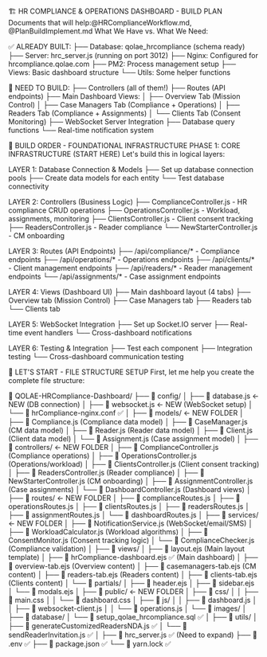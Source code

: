 🏗️ HR COMPLIANCE & OPERATIONS DASHBOARD - BUILD PLAN
Documents that will help:@HRComplianceWorkflow.md, @PlanBuildImplement.md
What We Have vs. What We Need:

✅ ALREADY BUILT:
├── Database: qolae_hrcompliance (schema ready)
├── Server: hrc_server.js (running on port 3012)
├── Nginx: Configured for hrcompliance.qolae.com
├── PM2: Process management setup
├── Views: Basic dashboard structure
└── Utils: Some helper functions

🔨 NEED TO BUILD:
├── Controllers (all of them!)
├── Routes (API endpoints)
├── Main Dashboard Views:
│   ├── Overview Tab (Mission Control)
│   ├── Case Managers Tab (Compliance + Operations)
│   ├── Readers Tab (Compliance + Assignments)
│   └── Clients Tab (Consent Monitoring)
├── WebSocket Server Integration
├── Database query functions
└── Real-time notification system

🎯 BUILD ORDER - FOUNDATIONAL INFRASTRUCTURE
PHASE 1: CORE INFRASTRUCTURE (START HERE)
Let's build this in logical layers:

LAYER 1: Database Connection & Models
├── Set up database connection pools
├── Create data models for each entity
└── Test database connectivity

LAYER 2: Controllers (Business Logic)
├── ComplianceController.js - HR compliance CRUD operations
├── OperationsController.js - Workload, assignments, monitoring
├── ClientsController.js - Client consent tracking
├── ReadersController.js - Reader compliance
└── NewStarterController.js - CM onboarding

LAYER 3: Routes (API Endpoints)
├── /api/compliance/* - Compliance endpoints
├── /api/operations/* - Operations endpoints
├── /api/clients/* - Client management endpoints
├── /api/readers/* - Reader management endpoints
└── /api/assignments/* - Case assignment endpoints

LAYER 4: Views (Dashboard UI)
├── Main dashboard layout (4 tabs)
├── Overview tab (Mission Control)
├── Case Managers tab
├── Readers tab
└── Clients tab

LAYER 5: WebSocket Integration
├── Set up Socket.IO server
├── Real-time event handlers
└── Cross-dashboard notifications

LAYER 6: Testing & Integration
├── Test each component
├── Integration testing
└── Cross-dashboard communication testing


📂 LET'S START - FILE STRUCTURE SETUP
First, let me help you create the complete file structure:

📁 QOLAE-HRCompliance-Dashboard/
├── 📁 config/
│   ├── 📄 database.js                    ← NEW (DB connection)
│   ├── 📄 websocket.js                   ← NEW (WebSocket setup)
│   └── 📄 hrCompliance-nginx.conf        ✅
│
├── 📁 models/                             ← NEW FOLDER
│   ├── 📄 Compliance.js                  (Compliance data model)
│   ├── 📄 CaseManager.js                 (CM data model)
│   ├── 📄 Reader.js                      (Reader data model)
│   ├── 📄 Client.js                      (Client data model)
│   └── 📄 Assignment.js                  (Case assignment model)
│
├── 📁 controllers/                        ← NEW FOLDER
│   ├── 📄 ComplianceController.js        (Compliance operations)
│   ├── 📄 OperationsController.js        (Operations/workload)
│   ├── 📄 ClientsController.js           (Client consent tracking)
│   ├── 📄 ReadersController.js           (Reader compliance)
│   ├── 📄 NewStarterController.js        (CM onboarding)
│   ├── 📄 AssignmentController.js        (Case assignments)
│   └── 📄 DashboardController.js         (Dashboard views)
│
├── 📁 routes/                             ← NEW FOLDER
│   ├── 📄 complianceRoutes.js
│   ├── 📄 operationsRoutes.js
│   ├── 📄 clientsRoutes.js
│   ├── 📄 readersRoutes.js
│   ├── 📄 assignmentRoutes.js
│   └── 📄 dashboardRoutes.js
│
├── 📁 services/                           ← NEW FOLDER
│   ├── 📄 NotificationService.js         (WebSocket/email/SMS)
│   ├── 📄 WorkloadCalculator.js          (Workload algorithms)
│   ├── 📄 ConsentMonitor.js              (Consent tracking logic)
│   └── 📄 ComplianceChecker.js           (Compliance validation)
│
├── 📁 views/
│   ├── 📄 layout.ejs                     (Main layout template)
│   ├── 📄 hrCompliance-dashboard.ejs     ✅ (Main dashboard)
│   ├── 📄 overview-tab.ejs               (Overview content)
│   ├── 📄 casemanagers-tab.ejs           (CM content)
│   ├── 📄 readers-tab.ejs                (Readers content)
│   ├── 📄 clients-tab.ejs                (Clients content)
│   └── 📁 partials/
│       ├── 📄 header.ejs
│       ├── 📄 sidebar.ejs
│       └── 📄 modals.ejs
│
├── 📁 public/                             ← NEW FOLDER
│   ├── 📁 css/
│   │   ├── 📄 main.css
│   │   └── 📄 dashboard.css
│   ├── 📁 js/
│   │   ├── 📄 dashboard.js
│   │   ├── 📄 websocket-client.js
│   │   └── 📄 operations.js
│   └── 📁 images/
│
├── 📁 database/
│   └── 📄 setup_qolae_hrcompliance.sql   ✅
│
├── 📁 utils/
│   ├── 📄 generateCustomizedReadersNDA.js ✅
│   └── 📄 sendReaderInvitation.js        ✅
│
├── 📄 hrc_server.js                       ✅ (Need to expand)
├── 📄 .env                                ✅
├── 📄 package.json                        ✅
└── 📄 yarn.lock                           ✅

